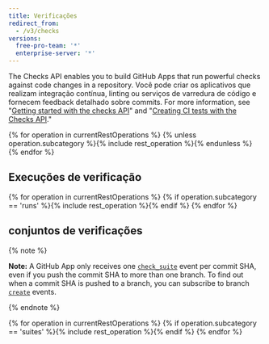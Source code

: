 ```yaml
---
title: Verificações
redirect_from:
  - /v3/checks
versions:
  free-pro-team: '*'
  enterprise-server: '*'
---
```


The Checks API enables you to build GitHub Apps that run powerful checks against code changes in a repository. Você pode criar os aplicativos que realizam integração contínua, linting ou serviços de varredura de código e fornecem feedback detalhado sobre commits. For more information, see "[Getting started with the checks API](/rest/guides/getting-started-with-the-checks-api)" and "[Creating CI tests with the Checks API](/apps/quickstart-guides/creating-ci-tests-with-the-checks-api/)."

{% for operation in currentRestOperations %}
  {% unless operation.subcategory %}{% include rest_operation %}{% endunless %}
{% endfor %}

## Execuções de verificação

{% for operation in currentRestOperations %}
  {% if operation.subcategory == 'runs' %}{% include rest_operation %}{% endif %}
{% endfor %}

## conjuntos de verificações

{% note %}

  **Note:** A GitHub App only receives one [`check_suite`](/webhooks/event-payloads/#check_suite) event per commit SHA, even if you push the commit SHA to more than one branch. To find out when a commit SHA is pushed to a branch, you can subscribe to branch [`create`](/webhooks/event-payloads/#create) events.

{% endnote %}

{% for operation in currentRestOperations %}
  {% if operation.subcategory == 'suites' %}{% include rest_operation %}{% endif %}
{% endfor %}
